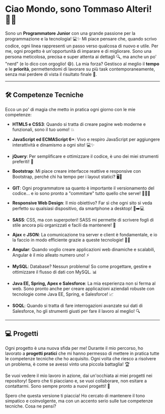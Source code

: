 
# Ciao Mondo, sono Tommaso Alteri! 👨‍💻

Sono un **Programmatore Junior** con una grande passione per la programmazione e la tecnologia! 💻✨ Mi piace pensare che, quando scrivo codice, ogni linea rappresenti un passo verso qualcosa di nuovo e utile. Per me, ogni progetto è un'opportunità di imparare e di migliorare. Sono una persona meticolosa, precisa e super attenta ai dettagli 🔍, ma anche un po' "nerd" (e lo dico con orgoglio! 😄).
La mia forza? Gestisco al meglio il **tempo** e le **priorità**, permettendomi di lavorare su più task contemporaneamente, senza mai perdere di vista il risultato finale 🚀. 

---

## 🛠️ **Competenze Tecniche**

Ecco un po' di magia che metto in pratica ogni giorno con le mie competenze:

- **HTML5 e CSS3**: Quando si tratta di creare pagine web moderne e funzionali, sono il tuo uomo! 💥
  
- **JavaScript ed ECMAScript 6+**: Vivo e respiro JavaScript per aggiungere interattività e dinamismo a ogni sito! 💻✨
  
- **jQuery**: Per semplificare e ottimizzare il codice, è uno dei miei strumenti preferiti! 🎯

- **Bootstrap**: Mi piace creare interfacce reattive e responsive con Bootstrap, perché chi ha tempo per i layout statici? 🖥️📱

- **GIT**: Ogni programmatore sa quanto è importante il versionamento del codice... e io sono pronto a "commitare" tutto quello che serve! 🧑‍💻🔧

- **Responsive Web Design**: Il mio obiettivo? Far sì che ogni sito si veda perfetto su qualsiasi dispositivo, da smartphone a desktop! 📱➡️💻

- **SASS**: CSS, ma con superpoteri! SASS mi permette di scrivere fogli di stile ancora più organizzati e facili da mantenere! 💅

- **Ajax** e **JSON**: La comunicazione tra server e client è fondamentale, e io la faccio in modo efficiente grazie a queste tecnologie! 🔄🔗

- **Angular**: Quando voglio creare applicazioni web dinamiche e scalabili, Angular è il mio alleato numero uno! ⚡

- **MySQL**: Database? Nessun problema! So come progettare, gestire e ottimizzare il flusso di dati con MySQL. 📊

- **Java EE, Spring, Apex e Salesforce**: La mia esperienza non si ferma al web. Sono pronto anche per creare applicazioni aziendali robuste con tecnologie come Java EE, Spring, e Salesforce! 📈

- **SOQL**: Quando si tratta di fare interrogazioni avanzate sui dati di Salesforce, ho gli strumenti giusti per fare il lavoro al meglio! 🔍

---

## 💻 **Progetti**

Ogni progetto è una nuova sfida per me! Durante il mio percorso, ho lavorato a **progetti pratici** che mi hanno permesso di mettere in pratica tutte le competenze tecniche che ho acquisito. Ogni volta che riesco a risolvere un problema, è come se avessi vinto una piccola battaglia! 🏆

Se vuoi vedere il mio lavoro in azione, dai un'occhiata ai miei progetti nei repository! Spero che ti piacciano e, se vuoi collaborare, non esitare a contattarmi. Sono sempre pronto a nuovi progetti! 🚀



Spero che questa versione ti piaccia! Ho cercato di mantenere il tono simpatico e coinvolgente, ma con un accento serio sulle tue competenze tecniche. Cosa ne pensi?
